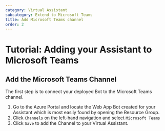 ```yaml
---
category: Virtual Assistant
subcategory: Extend to Microsoft Teams
title: Add Microsoft Teams channel
order: 2
---
```


# Tutorial: Adding your Assistant to Microsoft Teams

## Add the Microsoft Teams Channel

The first step is to connect your deployed Bot to the Microsoft Teams channel.

1. Go to the Azure Portal and locate the Web App Bot created for your Assistant which is most easily found by opening the Resource Group.
2. Click `Channels` on the left-hand navigation and select `Microsoft Teams`
3. Click `Save` to add the Channel to your Virtual Assistant.